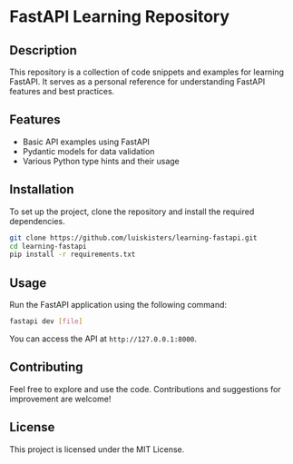 # FastAPI Learning Repository

## Description

This repository is a collection of code snippets and examples for learning FastAPI. It serves as a personal reference for understanding FastAPI features and best practices.

## Features

- Basic API examples using FastAPI
- Pydantic models for data validation
- Various Python type hints and their usage

## Installation

To set up the project, clone the repository and install the required dependencies.

```bash
git clone https://github.com/luiskisters/learning-fastapi.git
cd learning-fastapi
pip install -r requirements.txt
```

## Usage

Run the FastAPI application using the following command:

```bash
fastapi dev [file]
```

You can access the API at `http://127.0.0.1:8000`.

## Contributing

Feel free to explore and use the code. Contributions and suggestions for improvement are welcome!

## License

This project is licensed under the MIT License.
